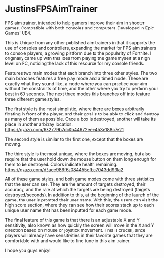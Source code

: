 # JustinsFPSAimTrainer
FPS aim trainer, intended to help gamers improve their aim in shooter games.
Compatible with both consoles and computers. Developed in Epic Games' UE4.

This is Unique from any other published aim trainers in that it supports the use of consoles and controllers,
expanding the market for FPS aim trainers to console players, a growing platform due to the popularity of Fortnite.
I originally came up with this idea from playing the game myself at a high level on PC, noticing the lack of this
resource for my console friends.

Features two main modes that each branch into three other styles.
The two main branches features a free play mode and a timed mode. These are exactly what they sound like, a mode where you
can practice your aim without the constraints of time, and the other where you try to perform your best in 60 seconds.
The next three modes this branches off into feature three different game styles.

The first style is the most simplistic, where there are boxes arbitrarily floating in front of the player,
and their goal is to be able to click and destroy as many of them as possible. Once a box is destroyed, another will take its place in another arbitray location.
https://gyazo.com/632779b7dc0b44672eee453e188c7e21

The second style is similar to the first one, except that the boxes are moving.

The third style is the most unique, where the boxes are moving, but also require that the user hold down the mouse button on them long enough for them to be destroyed. Colors indicate health remaining.
https://gyazo.com/d2aee986f6a084455efbc7043dd93fa2

All of these game styles, and both game modes come with three statistics that the user can see. They are the amount of targets destroyed, their accuracy, and the rate at which the targets are being destroyed (targets destroyed/seconds).
In addition to this, at the beginning of the launch of the game, the user is promted their user name. 
With this, the users can visit the high score section, where they can see how their scores stack up to each unique user name that has been inputted for each game mode.

The final feature of this game is that there is an adjustable X and Y sensitivity, also known as how quickly the screen will move in the X and Y direction based on mouse or joystick movement.
This is crucial, since players will already have sensitivities in their favorite games that they are comfortable with and would like to fine tune in this aim trainer.

I hope you guys enjoy!
